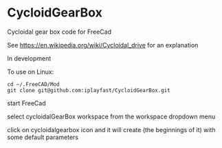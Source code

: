 # CycloidGearBox
Cycloidal gear box code for FreeCad

See https://en.wikipedia.org/wiki/Cycloidal_drive for an explanation

In development 

To use on Linux:

    cd ~/.FreeCAD/Mod
    git clone git@github.com:iplayfast/CycloidGearBox.git 
    
start FreeCad

select cycloidalGearBox workspace from the workspace dropdown menu

click on cycloidalgearbox icon and it will create (the beginnings of it) with some default parameters






